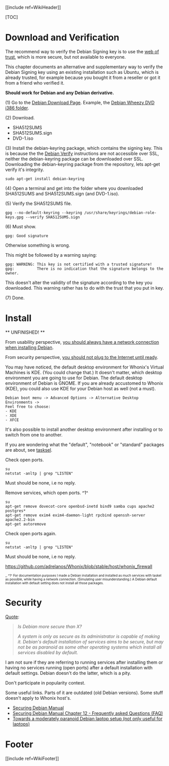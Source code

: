 [[include ref=WikiHeader]]

[TOC]

# Download and Verification #
The recommend way to verify the Debian Signing key is to use the [web of trust](https://sourceforge.net/p/whonix/wiki/OpenPGP/), which is more secure, but not available to everyone.

This chapter documents an alternative and supplementary way to verify the Debian Signing key using an existing installation such as Ubuntu, which is already trusted, for example because you bought it from a reseller or got it from a friend who verified it.

**Should work for Debian and any Debian derivative.**

(1) Go to the [Debian Download Page](http://cdimage.debian.org/cdimage/wheezy_di_rc1/). Example, the [Debian Wheezy DVD i386 folder](http://cdimage.debian.org/cdimage/wheezy_di_rc1/i386/iso-dvd/).

(2) Download.

* SHA512SUMS
* SHA512SUMS.sign 
* DVD-1.iso

(3) Install the debian-keyring package, which contains the signing key. This is because the the [Debian Verify](http://www.debian.org/CD/verify) instructions are not accessible over SSL, neither the debian-keyring package can be downloaded over SSL. Downloading the debian-keyring package from the repository, lets apt-get verify it's integrity.

    sudo apt-get install debian-keyring

(4) Open a terminal and get into the folder where you downloaded SHA512SUMS and SHA512SUMS.sign (and DVD-1.iso).

(5) Verify the SHA512SUMS file.

    gpg --no-default-keyring --keyring /usr/share/keyrings/debian-role-keys.gpg --verify SHA512SUMS.sign

(6) Must show.

    gpg: Good signature

Otherwise something is wrong.

This might be followed by a warning saying:

    gpg: WARNING: This key is not certified with a trusted signature!
    gpg:          There is no indication that the signature belongs to the owner.

This doesn't alter the validity of the signature according to the key you downloaded. This warning rather has to do with the trust that you put in key.

(7) Done.

# Install
** UNFINISHED! **

From usability perspective, [you should always have a network connection when installing Debian](http://raphaelhertzog.com/2011/06/13/why-you-should-always-have-a-network-connection-when-installing-debian/).

From security perspective, [you should not plug to the Internet until ready](http://www.debian.org/doc/manuals/securing-debian-howto/ch3.en.html#s3.3).

You may have noticed, the default desktop environment for Whonix's Virtual Machines is KDE. (You could change that.) It doesn't matter, which desktop environment you are going to use for Debian. The default desktop environment of Debian is GNOME. If you are already accustomed to Whonix (KDE), you could also use KDE for your Debian host as well (not a must).

    Debian boot menu -> Advanced Options -> Alternative Desktop Environments ->
    Feel free to choose:
    - KDE
    - XDE
    - XFCE

It's also possible to install another desktop environment after installing or to switch from one to another.

If you are wondering what the "default", "notebook" or "standard" packages are about, see [tasksel](http://wiki.debian.org/tasksel).

Check open ports.

    su
    netstat -anltp | grep "LISTEN"

Must should be none, i.e no reply.

Remove services, which open ports. ^1^

    su
    apt-get remove dovecot-core openbsd-inetd bind9 samba cups apache2 postgres* 
    apt-get remove exim4 exim4-daemon-light rpcbind openssh-server apache2.2-bin
    apt-get autoremove

Check open ports again.

    su
    netstat -anltp | grep "LISTEN"

Must should be none, i.e no reply.

https://github.com/adrelanos/Whonix/blob/stable/host/whonix_firewall


<font size="-3">
,,
^1^ For documentation purposes I made a Debian installation and installed as much services with taskel as possible, while having a network connection. (Simulating user misunderstanding.) A Debian default installation with default setting does not install all those packages.
</font>

# Security

[Quote](http://www.debian.org/doc/manuals/securing-debian-howto/ch12.en.html):

> *Is Debian more secure than X?*
>
> *A system is only as secure as its administrator is capable of making it. Debian's default installation of services aims to be secure, but may not be as paranoid as some other operating systems which install all services disabled by default.*

I am not sure if they are referring to running services after installing them or having no services running (open ports) after a default installation with default settings. Debian doesn't do the latter, which is a pity.

Don't participate in popularity contest.

Some useful links. Parts of it are outdated (old Debian versions). Some stuff doesn't apply to Whonix host's.

* [Securing Debian Manual](http://www.debian.org/doc/manuals/securing-debian-howto)
* [Securing Debian Manual
Chapter 12 - Frequently asked Questions (FAQ)](http://www.debian.org/doc/manuals/securing-debian-howto/ch12.en.html)
* [Towards a moderately paranoid Debian laptop setup (not only useful for laptops)](http://www.hermann-uwe.de/blog/towards-a-moderately-paranoid-debian-laptop-setup--part-1-base-system)

# Footer #
[[include ref=WikiFooter]]